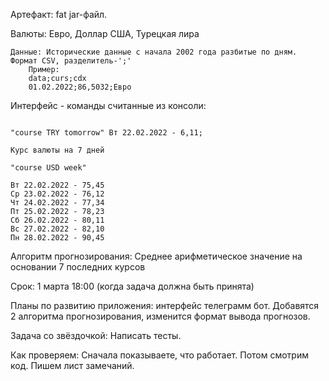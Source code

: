 Артефакт: fat jar-файл.

Валюты: Евро, Доллар США, Турецкая лира
	
	Данные: Исторические данные с начала 2002 года разбитые по дням. Формат CSV, разделитель-';'
		Пример:
		data;curs;cdx
		01.02.2022;86,5032;Евро
Интерфейс - команды считанные из консоли:
```   Курс валюты на завтра

"course TRY tomorrow" Вт 22.02.2022 - 6,11;

Курс валюты на 7 дней

"course USD week"

Вт 22.02.2022 - 75,45
Ср 23.02.2022 - 76,12
Чт 24.02.2022 - 77,34
Пт 25.02.2022 - 78,23
Сб 26.02.2022 - 80,11
Вс 27.02.2022 - 82,10
Пн 28.02.2022 - 90,45
```  
	
Алгоритм прогнозирования: Среднее арифметическое значение на основании 7 последних курсов

Срок: 1 марта 18:00 (когда задача должна быть принята)

Планы по развитию приложения: интерфейс телеграмм бот. Добавятся 2 алгоритма прогнозирования, изменится формат вывода прогнозов.

Задача со звёздочкой: Написать тесты.

Как проверяем: Сначала показываете, что работает. Потом смотрим код. Пишем лист замечаний.

